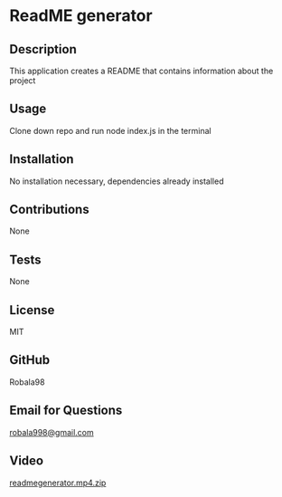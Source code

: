 # ReadME generator

  ## Description 
  
  This application creates a README that contains information about the project
  
  ## Usage

  Clone down repo and run node index.js in the terminal

  ## Installation

  No installation necessary, dependencies already installed

  ## Contributions

  None

  ## Tests

  None

  ## License

  MIT

  ## GitHub

  Robala98

  ## Email for Questions

  robala998@gmail.com
  
  ## Video
  [readmegenerator.mp4.zip](https://github.com/Robala98/readme-generator/files/8743275/readmegenerator.mp4.zip)

 
